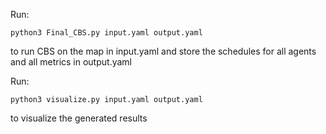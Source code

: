Run:
```
python3 Final_CBS.py input.yaml output.yaml
```
to run CBS on the map in input.yaml and store the schedules for all agents and all metrics in output.yaml

Run:
```
python3 visualize.py input.yaml output.yaml
```
to visualize the generated results 